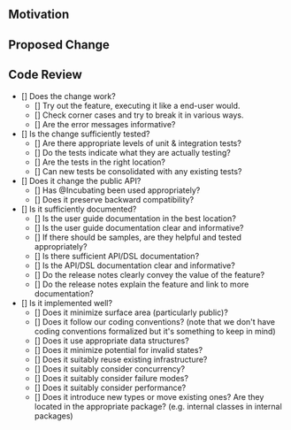 ## Motivation

## Proposed Change

## Code Review

- [] Does the change work?
    - [] Try out the feature, executing it like a end-user would.
    - [] Check corner cases and try to break it in various ways.
    - [] Are the error messages informative?
- [] Is the change sufficiently tested?
    - [] Are there appropriate levels of unit & integration tests?
    - [] Do the tests indicate what they are actually testing?
    - [] Are the tests in the right location?
    - [] Can new tests be consolidated with any existing tests?
- [] Does it change the public API?
    - [] Has @Incubating been used appropriately?
    - [] Does it preserve backward compatibility?
- [] Is it sufficiently documented?
    - [] Is the user guide documentation in the best location?
    - [] Is the user guide documentation clear and informative?
    - [] If there should be samples, are they helpful and tested appropriately?
    - [] Is there sufficient API/DSL documentation?
    - [] Is the API/DSL documentation clear and informative?
    - [] Do the release notes clearly convey the value of the feature?
    - [] Do the release notes explain the feature and link to more documentation?
- [] Is it implemented well?
    - [] Does it minimize surface area (particularly public)?
    - [] Does it follow our coding conventions? (note that we don't have coding conventions formalized but it's something to keep in mind)
    - [] Does it use appropriate data structures?
    - [] Does it minimize potential for invalid states?
    - [] Does it suitably reuse existing infrastructure?
    - [] Does it suitably consider concurrency?
    - [] Does it suitably consider failure modes?
    - [] Does it suitably consider performance?
    - [] Does it introduce new types or move existing ones? Are they located in the appropriate package? (e.g. internal classes in internal packages)